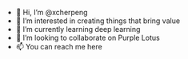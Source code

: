 - 👋 Hi, I’m @xcherpeng
- 👀 I’m interested in creating things that bring value
- 🌱 I’m currently learning deep learning
- 💞️ I’m looking to collaborate on Purple Lotus
- 📫 You can reach me here
